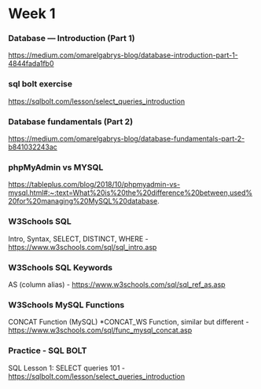 # Week 1

### Database — Introduction (Part 1)
https://medium.com/omarelgabrys-blog/database-introduction-part-1-4844fada1fb0

### sql bolt exercise
https://sqlbolt.com/lesson/select_queries_introduction

### Database fundamentals (Part 2)
https://medium.com/omarelgabrys-blog/database-fundamentals-part-2-b841032243ac

### phpMyAdmin vs MYSQL
https://tableplus.com/blog/2018/10/phpmyadmin-vs-mysql.html#:~:text=What%20is%20the%20difference%20between,used%20for%20managing%20MySQL%20database.

### W3Schools SQL
Intro, Syntax, SELECT, DISTINCT, WHERE - https://www.w3schools.com/sql/sql_intro.asp

### W3Schools SQL Keywords
AS (column alias) - https://www.w3schools.com/sql/sql_ref_as.asp

### W3Schools MySQL Functions
CONCAT Function (MySQL)
	*CONCAT_WS Function, similar but different - https://www.w3schools.com/sql/func_mysql_concat.asp

### Practice - SQL BOLT
SQL Lesson 1: SELECT queries 101 - https://sqlbolt.com/lesson/select_queries_introduction
